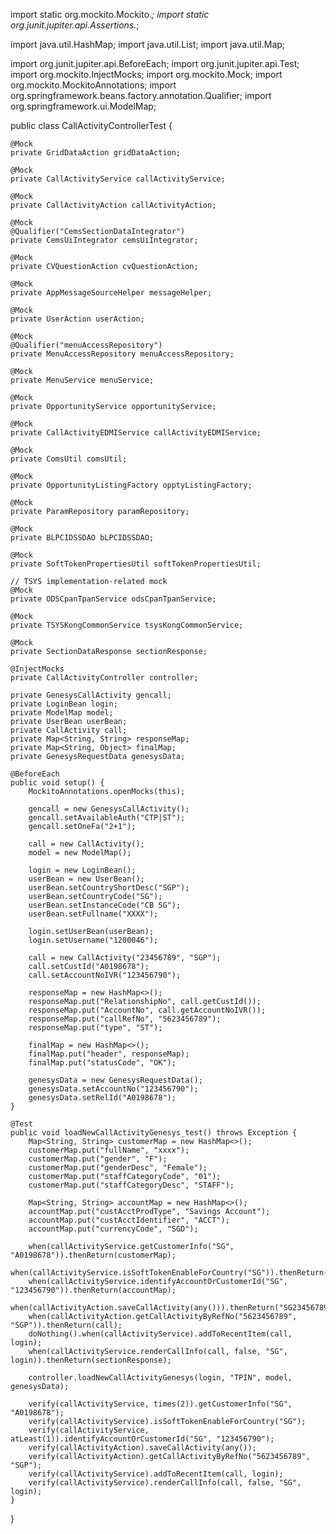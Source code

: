import static org.mockito.Mockito.*;
import static org.junit.jupiter.api.Assertions.*;

import java.util.HashMap;
import java.util.List;
import java.util.Map;

import org.junit.jupiter.api.BeforeEach;
import org.junit.jupiter.api.Test;
import org.mockito.InjectMocks;
import org.mockito.Mock;
import org.mockito.MockitoAnnotations;
import org.springframework.beans.factory.annotation.Qualifier;
import org.springframework.ui.ModelMap;

public class CallActivityControllerTest {

    @Mock
    private GridDataAction gridDataAction;

    @Mock
    private CallActivityService callActivityService;

    @Mock
    private CallActivityAction callActivityAction;

    @Mock
    @Qualifier("CemsSectionDataIntegrator")
    private CemsUiIntegrator cemsUiIntegrator;

    @Mock
    private CVQuestionAction cvQuestionAction;

    @Mock
    private AppMessageSourceHelper messageHelper;

    @Mock
    private UserAction userAction;

    @Mock
    @Qualifier("menuAccessRepository")
    private MenuAccessRepository menuAccessRepository;

    @Mock
    private MenuService menuService;

    @Mock
    private OpportunityService opportunityService;

    @Mock
    private CallActivityEDMIService callActivityEDMIService;

    @Mock
    private ComsUtil comsUtil;

    @Mock
    private OpportunityListingFactory opptyListingFactory;

    @Mock
    private ParamRepository paramRepository;

    @Mock
    private BLPCIDSSDAO bLPCIDSSDAO;

    @Mock
    private SoftTokenPropertiesUtil softTokenPropertiesUtil;

    // TSYS implementation-related mock
    @Mock
    private ODSCpanTpanService odsCpanTpanService;

    @Mock
    private TSYSKongCommonService tsysKongCommonService;

    @Mock
    private SectionDataResponse sectionResponse;

    @InjectMocks
    private CallActivityController controller;

    private GenesysCallActivity gencall;
    private LoginBean login;
    private ModelMap model;
    private UserBean userBean;
    private CallActivity call;
    private Map<String, String> responseMap;
    private Map<String, Object> finalMap;
    private GenesysRequestData genesysData;

    @BeforeEach
    public void setup() {
        MockitoAnnotations.openMocks(this);

        gencall = new GenesysCallActivity();
        gencall.setAvailableAuth("CTP|ST");
        gencall.setOneFa("2+1");

        call = new CallActivity();
        model = new ModelMap();

        login = new LoginBean();
        userBean = new UserBean();
        userBean.setCountryShortDesc("SGP");
        userBean.setCountryCode("SG");
        userBean.setInstanceCode("CB SG");
        userBean.setFullname("XXXX");

        login.setUserBean(userBean);
        login.setUsername("1200046");

        call = new CallActivity("23456789", "SGP");
        call.setCustId("A0198678");
        call.setAccountNoIVR("123456790");

        responseMap = new HashMap<>();
        responseMap.put("RelationshipNo", call.getCustId());
        responseMap.put("AccountNo", call.getAccountNoIVR());
        responseMap.put("callRefNo", "5623456789");
        responseMap.put("type", "ST");

        finalMap = new HashMap<>();
        finalMap.put("header", responseMap);
        finalMap.put("statusCode", "OK");

        genesysData = new GenesysRequestData();
        genesysData.setAccountNo("123456790");
        genesysData.setRelId("A0198678");
    }

    @Test
    public void loadNewCallActivityGenesys_test() throws Exception {
        Map<String, String> customerMap = new HashMap<>();
        customerMap.put("fullName", "xxxx");
        customerMap.put("gender", "F");
        customerMap.put("genderDesc", "Female");
        customerMap.put("staffCategoryCode", "01");
        customerMap.put("staffCategoryDesc", "STAFF");

        Map<String, String> accountMap = new HashMap<>();
        accountMap.put("custAcctProdType", "Savings Account");
        accountMap.put("custAcctIdentifier", "ACCT");
        accountMap.put("currencyCode", "SGD");

        when(callActivityService.getCustomerInfo("SG", "A0198678")).thenReturn(customerMap);
        when(callActivityService.isSoftTokenEnableForCountry("SG")).thenReturn("true");
        when(callActivityService.identifyAccountOrCustomerId("SG", "123456790")).thenReturn(accountMap);
        when(callActivityAction.saveCallActivity(any())).thenReturn("SG23456789");
        when(callActivityAction.getCallActivityByRefNo("5623456789", "SGP")).thenReturn(call);
        doNothing().when(callActivityService).addToRecentItem(call, login);
        when(callActivityService.renderCallInfo(call, false, "SG", login)).thenReturn(sectionResponse);

        controller.loadNewCallActivityGenesys(login, "TPIN", model, genesysData);

        verify(callActivityService, times(2)).getCustomerInfo("SG", "A0198678");
        verify(callActivityService).isSoftTokenEnableForCountry("SG");
        verify(callActivityService, atLeast(1)).identifyAccountOrCustomerId("SG", "123456790");
        verify(callActivityAction).saveCallActivity(any());
        verify(callActivityAction).getCallActivityByRefNo("5623456789", "SGP");
        verify(callActivityService).addToRecentItem(call, login);
        verify(callActivityService).renderCallInfo(call, false, "SG", login);
    }
}
